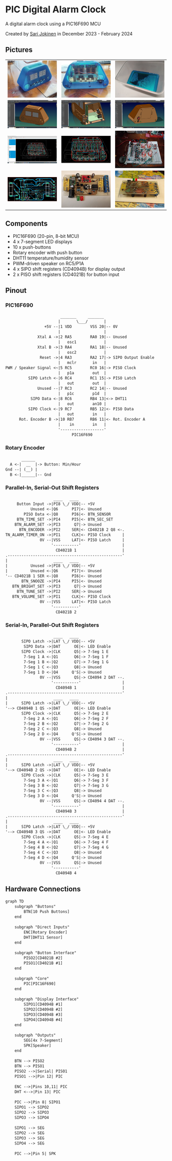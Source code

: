 # PIC Digital Alarm Clock

A digital alarm clock using a PIC16F690 MCU

Created by [Sari Jokinen](https://github.com/sarix1) in December 2023 - February 2024

## Pictures

<table>
  <tr>
    <td><a href="img/case1.jpg"><img src="img/case1.jpg" width="200"></a></td>
    <td><a href="img/case2.jpg"><img src="img/case2.jpg" width="200"></a></td>
    <td><a href="img/board-pcb1.jpg"><img src="img/board-pcb1.jpg" width="200"></a></td>
  </tr>
  <tr>
    <td><a href="img/case-cad1.jpg"><img src="img/case-cad1.jpg" width="200"></a></td>
    <td><a href="img/case-cad2.jpg"><img src="img/case-cad2.jpg" width="200"></a></td>
    <td><a href="img/case-cad3.jpg"><img src="img/case-cad3.jpg" width="200"></a></td>
  </tr>
  <tr>
    <td><a href="img/board-cad1.jpg"><img src="img/board-cad1.jpg" width="200"></a></td>
    <td><a href="img/board-cad2.jpg"><img src="img/board-cad2.jpg" width="200"></a></td>
    <td><a href="img/case1.jpg"><img src="img/prototype.jpg" width="200"></a></td>
  </tr>
  <tr>
    <td><a href="img/supply-cad.jpg"><img src="img/supply-cad.jpg" width="200"></a></td>
    <td><a href="img/supply-pcb1.jpg"><img src="img/supply-pcb1.jpg" width="200"></a></td>
    <td><a href="img/supply-pcb2.jpg"><img src="img/supply-pcb2.jpg" width="200"></a></td>
  </tr>
</table>

## Components

- PIC16F690 (20-pin, 8-bit MCU)
- 4 x 7-segment LED displays
- 10 x push-buttons
- Rotary encoder with push button
- DHT11 temperature/humidity sensor
- PWM-driven speaker on RC5/P1A
- 4 x SIPO shift registers (CD4094B) for display output
- 2 x PISO shift registers (CD4021B) for button input

## Pinout

### PIC16F690

```
                        _______     _______
                       |       \___/       |
                 +5V --|1 VDD        VSS 20|-- 0V
                       |                   |
              Xtal A ->|2 RA5        RA0 19|-- Unused
                       |   osc1            |
              Xtal B ->|3 RA4        RA1 18|-- Unused
                       |   osc2            |
               Reset ->|4 RA3        RA2 17|-> SIPO Output Enable
                       |   mclr       in   |
PWM / Speaker Signal <~|5 RC5        RC0 16|-> PISO Clock
                       |   p1a        out  |
          SIPO Latch <-|6 RC4        RC1 15|-> PISO Latch
                       |   out        out  |
              Unused --|7 RC3        RC2 14|-- Unused
                       |   p1c        p1d  |
           SIPO Data <-|8 RC6        RB4 13|<-> DHT11
                       |   out        an10 |
          SIPO Clock <-|9 RC7        RB5 12|<- PISO Data
                       |   out        in   |
      Rot. Encoder B ->|10 RB7       RB6 11|<- Rot. Encoder A
                       |    in        in   |
                       '-------------------'
                             PIC16F690
```

### Rotary Encoder
```
       ______    
  A <-|  __  |-> Button: Min/Hour
Gnd --| (__) |
  B <-|______|-- Gnd
```

### Parallel-In, Serial-Out Shift Registers
```
                     ____   ____
     Button Input ->|PI8 \_/ VDD|-- +5V
           Unused <-|Q6      PI7|<- Unused 
        PISO Data <-|Q8      PI6|<- BTN_SENSOR
     BTN_TIME_SET ->|PI4     PI5|<- BTN_SEC_SET
    BTN_ALARM_SET ->|PI3      Q7|-> Unused
      BTN_ENCODER ->|PI2     SER|<- CD4021B 2 Q8 <-.
TN_ALARM_TIMER_ON ->|PI1     CLK|<- PISO Clock     |
               0V --|VSS     LAT|<- PISO Latch     |
                    '-----------'                  |
                      CD4021B 1                    |
.--------------------------------------------------'
|                    ____   ____
|          Unused ->|PI8 \_/ VDD|-- +5V
|          Unused <-|Q6      PI7|<- Unused
'-- CD4021B 1 SER <-|Q8      PI6|<- Unused
       BTN_SNOOZE ->|PI4     PI5|<- Unused
   BTN_BRIGHT_SET ->|PI3      Q7|-> Unused
     BTN_TUNE_SET ->|PI2     SER|-> Unused
   BTN_VOLUME_SET ->|PI1     CLK|<- PISO Clock
               0V --|VSS     LAT|<- PISO Latch
                    '-----------'
                      CD4021B 2
```

### Serial-In, Parallel-Out Shift Registers
```
                     ____   ____
       SIPO Latch ->|LAT \_/ VDD|-- +5V
        SIPO Data ->|DAT      OE|<- LED Enable
       SIPO Clock ->|CLK      Q5|-> 7-Seg 1 E
        7-Seg 1 A <-|Q1       Q6|-> 7-Seg 1 F
        7-Seg 1 B <-|Q2       Q7|-> 7-Seg 1 G
        7-Seg 1 C <-|Q3       Q8|-> Unused
        7-Seg 1 D <-|Q4      Q'S|-> Unused
               0V --|VSS      QS|-> CD4094 2 DAT --.
                    '-----------'                  |
                      CD4094B 1                    |
.--------------------------------------------------'
|                    ____   ____
|      SIPO Latch ->|LAT \_/ VDD|-- +5V
'--> CD4094B 1 QS ->|DAT      OE|<- LED Enable
       SIPO Clock ->|CLK      Q5|-> 7-Seg 2 E
        7-Seg 2 A <-|Q1       Q6|-> 7-Seg 2 F
        7-Seg 2 B <-|Q2       Q7|-> 7-Seg 2 G
        7-Seg 2 C <-|Q3       Q8|-> Unused
        7-Seg 2 D <-|Q4      Q'S|-> Unused
               0V --|VSS      QS|-> CD4094 3 DAT --.
                    '-----------'                  |
                      CD4094B 2                    |
.--------------------------------------------------'
|                    ____   ____
|      SIPO Latch ->|LAT \_/ VDD|-- +5V
'--> CD4094B 2 QS ->|DAT      OE|<- LED Enable
       SIPO Clock ->|CLK      Q5|-> 7-Seg 3 E
        7-Seg 3 A <-|Q1       Q6|-> 7-Seg 3 F
        7-Seg 3 B <-|Q2       Q7|-> 7-Seg 3 G
        7-Seg 3 C <-|Q3       Q8|-> Unused
        7-Seg 3 D <-|Q4      Q'S|-> Unused
               0V --|VSS      QS|-> CD4094 4 DAT --.
                    '-----------'                  |
                      CD4094B 3                    |
.--------------------------------------------------'
|                    ____   ____
|      SIPO Latch ->|LAT \_/ VDD|-- +5V
'--> CD4094B 3 QS ->|DAT      OE|<- LED Enable
       SIPO Clock ->|CLK      Q5|-> 7-Seg 4 E
        7-Seg 4 A <-|Q1       Q6|-> 7-Seg 4 F
        7-Seg 4 B <-|Q2       Q7|-> 7-Seg 4 G
        7-Seg 4 C <-|Q3       Q8|-> Unused
        7-Seg 4 D <-|Q4      Q'S|-> Unused
               0V --|VSS      QS|-> Unused
                    '-----------'                  
                      CD4094B 4
```

## Hardware Connections

```mermaid
graph TD
    subgraph "Buttons"
        BTN[10 Push Buttons]
    end
    
    subgraph "Direct Inputs"
        ENC[Rotary Encoder]
        DHT[DHT11 Sensor]
    end
    
    subgraph "Button Interface"
        PISO2[CD4021B #2]
        PISO1[CD4021B #1]
    end
    
    subgraph "Core"
        PIC[PIC16F690]
    end
    
    subgraph "Display Interface"
        SIPO1[CD4094B #1]
        SIPO2[CD4094B #2]
        SIPO3[CD4094B #3]
        SIPO4[CD4094B #4]
    end
    
    subgraph "Outputs"
        SEG[4x 7-Segment]
        SPK[Speaker]
    end
    
    BTN --> PISO2
    BTN --> PISO1
    PISO2 -->|Serial| PISO1
    PISO1 -->|Pin 12| PIC
    
    ENC -->|Pins 10,11| PIC
    DHT <-->|Pin 13| PIC
    
    PIC -->|Pin 8| SIPO1
    SIPO1 --> SIPO2
    SIPO2 --> SIPO3
    SIPO3 --> SIPO4
    
    SIPO1 --> SEG
    SIPO2 --> SEG
    SIPO3 --> SEG
    SIPO4 --> SEG
    
    PIC -->|Pin 5| SPK
```
